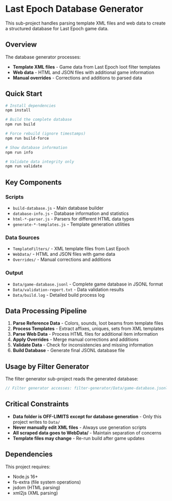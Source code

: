 # Last Epoch Database Generator

This sub-project handles parsing template XML files and web data to create a structured database for Last Epoch game data.

## Overview

The database generator processes:
- **Template XML files** - Game data from Last Epoch loot filter templates
- **Web data** - HTML and JSON files with additional game information
- **Manual overrides** - Corrections and additions to parsed data

## Quick Start

```bash
# Install dependencies
npm install

# Build the complete database
npm run build

# Force rebuild (ignore timestamps)
npm run build-force

# Show database information
npm run info

# Validate data integrity only
npm run validate
```

## Key Components

### Scripts
- `build-database.js` - Main database builder
- `database-info.js` - Database information and statistics
- `html-*-parser.js` - Parsers for different HTML data types
- `generate-*-templates.js` - Template generation utilities

### Data Sources
- `TemplateFilters/` - XML template files from Last Epoch
- `WebData/` - HTML and JSON files with game data
- `Overrides/` - Manual corrections and additions

### Output
- `Data/game-database.jsonl` - Complete game database in JSONL format
- `Data/validation-report.txt` - Data validation results
- `Data/build.log` - Detailed build process log

## Data Processing Pipeline

1. **Parse Reference Data** - Colors, sounds, loot beams from template files
2. **Process Templates** - Extract affixes, uniques, sets from XML templates
3. **Parse Web Data** - Process HTML files for additional item information
4. **Apply Overrides** - Merge manual corrections and additions
5. **Validate Data** - Check for inconsistencies and missing information
6. **Build Database** - Generate final JSONL database file

## Usage by Filter Generator

The filter generator sub-project reads the generated database:
```javascript
// Filter generator accesses: filter-generator/Data/game-database.jsonl (and indexes)
```

## Critical Constraints

- **Data folder is OFF-LIMITS except for database generation** - Only this project writes to `Data/`
- **Never manually edit XML files** - Always use generation scripts
- **All scraped data goes to WebData/** - Maintain separation of concerns
- **Template files may change** - Re-run build after game updates

## Dependencies

This project requires:
- Node.js 16+
- fs-extra (file system operations)
- jsdom (HTML parsing)
- xml2js (XML parsing)